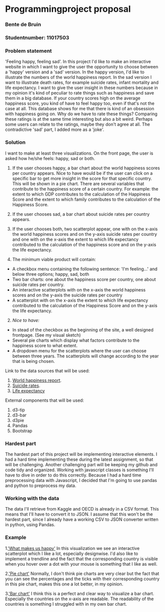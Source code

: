 # Programmingproject proposal
### Bente de Bruin
### Studentnumber: 11017503

### Problem statement
'Feeling happy, feeling sad'. 
In this project I'd like to make an interactive website in which I want to give the user the opportunity to choose between a 'happy' version and a 'sad' version. In the happy version, I'd like to illustrate the numbers of the world happiness report. In the sad version I want to illustrate death rates, for example suicide rates, infant mortality and life expectancy. I want to give the user insight in these numbers because in my opinion it's kind of peculiar to rate things such as happiness and save them in a big database. If your country scores high on the average happiness score, you kind of have to feel happy too, even if that's not the case at all. This database shows for me that there is kind of an obsession with happiness going on. Why do we have to rate these things? Comparing these ratings is at the same time interesting but also a bit weird. Perhaps some users can relate to the ratings, maybe they don't agree at all. The contradictive 'sad' part, I added more as a 'joke'.  


### Solution
I want to make at least three visualizations. On the front page, the user is asked how he/she feels: happy, sad or both. 

1. If the user chooses happy, a bar chart about the world happiness scores per country appears. Nice to have would be if the user can click on a specific bar to get more insight in the score for that specific country. This will be shown in a pie chart. There are several variables that contribute to the happiness score of a certain country. For example: the extent to which GDP contributes to the calculation of the Happiness Score and the extent to which family contributes to the calculation of the Happiness Score. 

2. If the user chooses sad, a bar chart about suicide rates per country appears. 

3. If the user chooses both, two scatterplot appear, one with on the x-axis the world happiness scores and on the y-axis suicide rates per country and one with on the x-axis the extent to which life expectancy contributed to the calculation of the happiness score and on the y-axis the life expectancy.


1. The minimum viable product will contain:
  - A checkbox menu containing the following sentence: 'I'm feeling...' and below three options; happy, sad, both
  - Two bar charts: one about the happiness score per country, one about suicide rates per country.
  - An interactive scatterplots with on the x-axis the world happiness scores and on the y-axis the suicide rates per country
  - A scatterplot with on the x-axis the extent to which life expectancy contributed to the calculation of the Happiness Score     and on the y-axis the life expectancy.
 
  
2. *Nice to have:*
  - In stead of the checkbox as the beginning of the site, a well designed frontpage. (See my visual sketch)
  - Several pie charts which display what factors contribute to the happiness score to what extent. 
  - A dropdown menu for the scatterplots where the user can choose between three years. The scatterplots will change according to the year that is being chosen.
 
Link to the data sources that will be used:
1. [World happiness report](https://www.kaggle.com/unsdsn/world-happiness#2017.csv).
2. [Suicide rates](https://data.oecd.org/healthstat/suicide-rates.htm#indicator-chart).
3. [Life expectancy](https://data.oecd.org/healthstat/life-expectancy-at-birth.htm#indicator-chart)

External components that will be used:
1. d3-tip
2. d3-bar
3. d3pie
4. Pandas
5. Bootstrap

### Hardest part
The hardest part of this project will be implementing interactive elements. I had a hard time implementing these during the latest assignment, so that will be challenging. Another challenging part will be keeping my github and code tidy and organized. Working with javascript classes is something I'll have to dive in order to do this correctly. Because I had a hard time preprocessing data with Javascript, I decided that I'm going to use pandas and python to preprocess my data. 

### Working with the data
The data I'll retrieve from Kaggle and OECD is already in a CSV format. This means that I'll have to convert it to JSON. I assume that this won't be the hardest part, since I already have a working CSV to JSON converter written in python, using Pandas. 

### Example
1.['What makes us happy'](https://charts.animateddata.co.uk/whatmakesushappy/) In this visualization we see an interactive scatterplot which I like a lot, especially designwise. I'd also like to implement a trendline and the fact that the corresponding country is visible when you hover over a dot with your mouse is something that I like as well. 

2.['Pie chart'](http://d3pie.org/) Normally, I don't think pie charts are very clear but the fact that you can see the percentages and the ticks with their corresponding country in this pie chart, makes this one a lot better, in my opinion.

3.['Bar chart'](https://data.oecd.org/healthstat/suicide-rates.htm#indicator-chart) I think this is a perfect and clear way to visualize a bar chart. Especially the countries on the x-axis are readable. The readability of the countries is something I struggled with in my own bar chart. 


